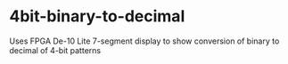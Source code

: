 # 4bit-binary-to-decimal
Uses FPGA De-10 Lite 7-segment display to show conversion of binary to decimal of 4-bit patterns
